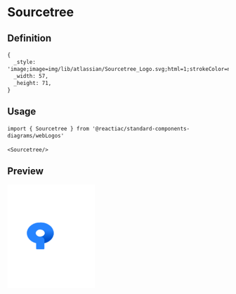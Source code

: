 # Sourcetree

## Definition

```
{
  _style: 'image;image=img/lib/atlassian/Sourcetree_Logo.svg;html=1;strokeColor=none;',
  _width: 57,
  _height: 71,
}
```

## Usage

```
import { Sourcetree } from '@reactiac/standard-components-diagrams/webLogos'

<Sourcetree/>
```

## Preview

<img src="./sourcetree.png" width="200"/>
